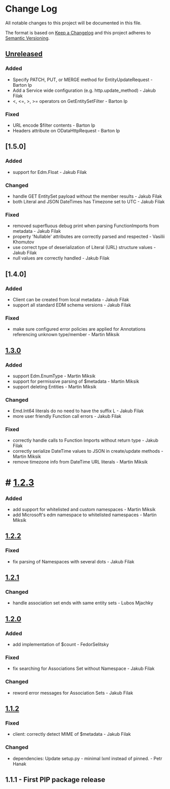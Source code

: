 # Change Log
All notable changes to this project will be documented in this file.

The format is based on [Keep a Changelog](http://keepachangelog.com/)
and this project adheres to [Semantic Versioning](http://semver.org/).

## [Unreleased]

### Added
- Specify PATCH, PUT, or MERGE method for EntityUpdateRequest - Barton Ip
- Add a Service wide configuration (e.g. http.update\_method) - Jakub Filak
- <, <=, >, >= operators on GetEntitySetFilter - Barton Ip

### Fixed
- URL encode $filter contents - Barton Ip
- Headers attribute on ODataHttpRequest - Barton Ip

## [1.5.0]

### Added
- support for Edm.Float - Jakub Filak

### Changed
- handle GET EntitySet payload without the member results - Jakub Filak
- both Literal and JSON DateTimes has Timezone set to UTC - Jakub Filak

### Fixed
- removed superfluous debug print when parsing FunctionImports from metadata - Jakub Filak
- property 'Nullable' attributes are correctly parsed and respected - Vasilii Khomutov
- use correct type of deserialization of Literal (URL) structure values - Jakub Filak
- null values are correctly handled - Jakub Filak

## [1.4.0]

### Added
- Client can be created from local metadata - Jakub Filak
- support all standard EDM schema versions - Jakub Filak

### Fixed
- make sure configured error policies are applied for Annotations referencing
  unknown type/member - Martin Miksik

## [1.3.0]

### Added
- support Edm.EnumType - Martin Miksik
- support for permissive parsing of $metadata - Martin Miksik
- support deleting Entities - Martin Miksik

### Changed
- Emd.Int64 literals do no need to have the suffix L - Jakub Filak
- more user friendly Function call errors - Jakub Filak

### Fixed
- correctly handle calls to Function Imports without return type - Jakub Filak
- correctly serialize DateTime values to JSON in create/update methods - Martin Miksik
- remove timezone info from DateTime URL literals - Martin Miksik

# # [1.2.3]

### Added
- add support for whitelisted and custom namespaces - Martin Miksik
- add Microsoft's edm namespace to whitelisted namespaces - Martin Miksik

## [1.2.2]

### Fixed
- fix parsing of Namespaces with several dots - Jakub Filak

## [1.2.1]

### Changed
- handle association set ends with same entity sets - Lubos Mjachky

## [1.2.0]

### Added
- add implementation of $count - FedorSelitsky

### Fixed
- fix searching for Associations Set without Namespace - Jakub Filak

### Changed
- reword error messages for Association Sets - Jakub Filak

## [1.1.2]

### Fixed
- client: correctly detect MIME of $metadata - Jakub Filak

### Changed
- dependencies: Update setup.py - minimal lxml instead of pinned. - Petr Hanak

## 1.1.1 - First PIP package release

[Unreleased]: https://github.com/SAP/python-pyodata/compare/1.3.0...HEAD
[1.3.0]: https://github.com/SAP/python-pyodata/compare/1.2.3...1.3.0
[1.2.3]: https://github.com/SAP/python-pyodata/compare/1.2.2...1.2.3
[1.2.2]: https://github.com/SAP/python-pyodata/compare/1.2.1...1.2.2
[1.2.1]: https://github.com/SAP/python-pyodata/compare/1.2.0...1.2.1
[1.2.0]: https://github.com/SAP/python-pyodata/compare/1.1.2...1.2.0
[1.1.2]: https://github.com/SAP/python-pyodata/compare/1.1.1...1.1.2
